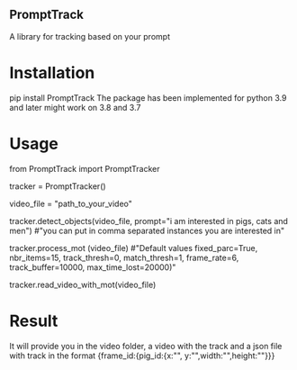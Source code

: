 ## PromptTrack 
A library for tracking based on your prompt 

# Installation
pip install PromptTrack
The package has been implemented for python 3.9 and later might work on 3.8 and 3.7

# Usage
from PromptTrack import PromptTracker

tracker = PromptTracker()

video_file = "path_to_your_video"

tracker.detect_objects(video_file, prompt="i am interested in pigs, cats and men") #"you can put in comma separated instances you are interested in"

tracker.process_mot (video_file) #"Default values fixed_parc=True, nbr_items=15, track_thresh=0, match_thresh=1, frame_rate=6, track_buffer=10000, max_time_lost=20000)"

tracker.read_video_with_mot(video_file)

# Result
It will provide you in the video folder, a video with the track and a json file with track in the format {frame_id:{pig_id:{x:"", y:"",width:"",height:""}}}

